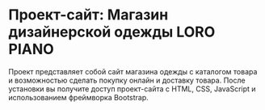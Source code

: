 # Проект-сайт: Магазин дизайнерской одежды LORO PIANO

Проект представляет собой сайт магазина одежды с каталогом товара и возможностью сделать покупку онлайн и доставку товара.
После установки вы получите доступ проект-сайта с HTML, CSS, JavaScript и использованием фреймворка Bootstrap.


